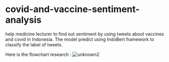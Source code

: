 # covid-and-vaccine-sentiment-analysis
help medicine lecturer to find out sentiment by using tweets about vaccines and covid in Indonesia. The model predict using IndoBert framework to classify the label of tweets.

Here is the flowchart research :
![unknown2](https://user-images.githubusercontent.com/72312914/169578607-be8fa10f-08da-4200-8d0f-fd6c8aa029ed.png)
